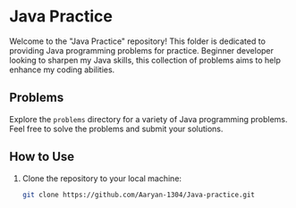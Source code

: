 # Java Practice

Welcome to the "Java Practice" repository! This folder is dedicated to providing Java programming problems for practice.
Beginner developer looking to sharpen my Java skills, this collection of problems aims to help enhance my coding abilities.

## Problems

Explore the `problems` directory for a variety of Java programming problems. Feel free to solve the problems and submit your solutions.

## How to Use

1. Clone the repository to your local machine:

   ```bash
   git clone https://github.com/Aaryan-1304/Java-practice.git

